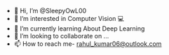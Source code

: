 - 👋 Hi, I’m @SleepyOwL00
- 👀 I’m interested in Computer Vision 💻
- 🌱 I’m currently learning About Deep Learning
- 💞️ I’m looking to collaborate on ...
- 📫 How to reach me- rahul_kumar06@outlook.com

<!---
SleepyOwL00/SleepyOwL00 is a ✨ special ✨ repository because its `README.md` (this file) appears on your GitHub profile.
You can click the Preview link to take a look at your changes.
--->
